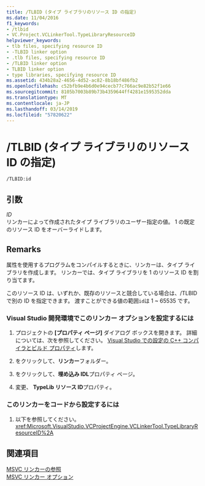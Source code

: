 ```yaml
---
title: /TLBID (タイプ ライブラリのリソース ID の指定)
ms.date: 11/04/2016
f1_keywords:
- /tlbid
- VC.Project.VCLinkerTool.TypeLibraryResourceID
helpviewer_keywords:
- tlb files, specifying resource ID
- -TLBID linker option
- .tlb files, specifying resource ID
- /TLBID linker option
- TLBID linker option
- type libraries, specifying resource ID
ms.assetid: 434b28a2-4656-4d52-ac82-8b18bf486fb2
ms.openlocfilehash: c52bfb9e4b6d0e94cecb77c766ac9e82b52f1e66
ms.sourcegitcommit: 8105b7003b89b73b4359644ff4281e1595352dda
ms.translationtype: MT
ms.contentlocale: ja-JP
ms.lasthandoff: 03/14/2019
ms.locfileid: "57820622"
---
```

# <a name="tlbid-specify-resource-id-for-typelib"></a>/TLBID (タイプ ライブラリのリソース ID の指定)

```
/TLBID:id
```

## <a name="arguments"></a>引数

*ID*<br/>
リンカーによって作成されたタイプ ライブラリのユーザー指定の値。 1 の既定のリソース ID をオーバーライドします。

## <a name="remarks"></a>Remarks

属性を使用するプログラムをコンパイルするときに、リンカーは、タイプ ライブラリを作成します。 リンカーでは、タイプ ライブラリを 1 のリソース ID を割り当てます。

このリソース ID は、いずれか、既存のリソースと競合している場合は、/TLBID で別の ID を指定できます。 渡すことができる値の範囲`id`は 1 ~ 65535 です。

### <a name="to-set-this-linker-option-in-the-visual-studio-development-environment"></a>Visual Studio 開発環境でこのリンカー オプションを設定するには

1. プロジェクトの **[プロパティ ページ]** ダイアログ ボックスを開きます。 詳細については、次を参照してください。 [Visual Studio での設定の C++ コンパイラとビルド プロパティ](../working-with-project-properties.md)します。

1. をクリックして、**リンカー**フォルダー。

1. をクリックして、**埋め込み IDL**プロパティ ページ。

1. 変更、 **TypeLib リソース ID**プロパティ。

### <a name="to-set-this-linker-option-programmatically"></a>このリンカーをコードから設定するには

1. 以下を参照してください。<xref:Microsoft.VisualStudio.VCProjectEngine.VCLinkerTool.TypeLibraryResourceID%2A>

## <a name="see-also"></a>関連項目

[MSVC リンカーの参照](linking.md)<br/>
[MSVC リンカー オプション](linker-options.md)
